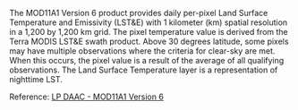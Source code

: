 The MOD11A1 Version 6 product provides daily per-pixel Land Surface Temperature and Emissivity (LST&E) with 1 kilometer (km) spatial resolution in a 1,200 by 1,200 km grid. The pixel temperature value is derived from the Terra MODIS LST&E swath product. Above 30 degrees latitude, some pixels may have multiple observations where the criteria for clear-sky are met. When this occurs, the pixel value is a result of the average of all qualifying observations. The Land Surface Temperature layer is a representation of nighttime LST.

Reference: [LP DAAC - MOD11A1 Version 6](https://doi.org/10.5067/MODIS/MOD11A1.006)
